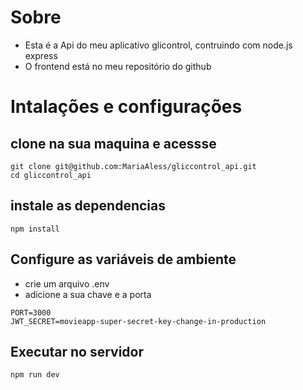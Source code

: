 # Sobre 
- Esta é a Api do meu aplicativo glicontrol, contruindo com node.js express
- O frontend está no meu repositório do github


# Intalações e configurações
## clone na sua maquina e acessse
```
git clone git@github.com:MariaAless/gliccontrol_api.git
cd gliccontrol_api
```

## instale as dependencias 
```
npm install
```
## Configure as variáveis de ambiente
- crie um arquivo .env
- adicione a sua chave e a porta 
```
PORT=3000
JWT_SECRET=movieapp-super-secret-key-change-in-production
```

## Executar no servidor
```
npm run dev 
```